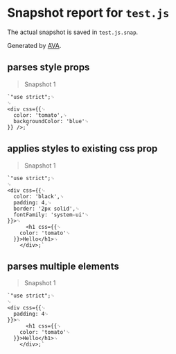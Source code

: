 # Snapshot report for `test.js`

The actual snapshot is saved in `test.js.snap`.

Generated by [AVA](https://ava.li).

## parses style props

> Snapshot 1

    `"use strict";␊
    ␊
    <div css={{␊
      color: 'tomato',␊
      backgroundColor: 'blue'␊
    }} />;`

## applies styles to existing css prop

> Snapshot 1

    `"use strict";␊
    ␊
    <div css={{␊
      color: 'black',␊
      padding: 4,␊
      border: '2px solid',␊
      fontFamily: 'system-ui'␊
    }}>␊
          <h1 css={{␊
        color: 'tomato'␊
      }}>Hello</h1>␊
        </div>;`

## parses multiple elements

> Snapshot 1

    `"use strict";␊
    ␊
    <div css={{␊
      padding: 4␊
    }}>␊
          <h1 css={{␊
        color: 'tomato'␊
      }}>Hello</h1>␊
        </div>;`
